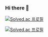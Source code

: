 ### Hi there 👋

<!--
**sphy1597/sphy1597** is a ✨ _special_ ✨ repository because its `README.md` (this file) appears on your GitHub profile.

Here are some ideas to get you started:



- 🔭 I’m currently working on ...
- 🌱 I’m currently learning ...
- 👯 I’m looking to collaborate on ...
- 🤔 I’m looking for help with ...
- 💬 Ask me about ...
- 📫 How to reach me: ...
- 😄 Pronouns: ...
- ⚡ Fun fact: ...


-->

[![Solved.ac
프로필](http://mazassumnida.wtf/api/v2/generate_badge?boj=sc1713)](https://solved.ac/sc1713)

[![Solved.ac
프로필](http://mazassumnida.wtf/api/generate_badge?boj=sc1713)](https://solved.ac/sc1713)
